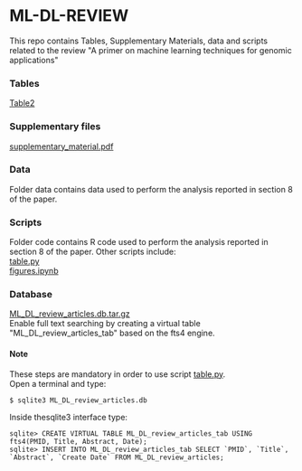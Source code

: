 # ML-DL-REVIEW
This repo contains Tables, Supplementary Materials, data and scripts related to the review "A primer on machine learning techniques for genomic applications"

### Tables
<a href="https://github.com/claudiologiudice/ML-DL-REVIEW/blob/main/Table2.md">Table2</a>

### Supplementary files
<a href="https://github.com/claudiologiudice/ML-DL-REVIEW/blob/main/supplementary_material.pdf">supplementary_material.pdf</a>

### Data
Folder data contains data used to perform the analysis reported in section 8 of the paper.

### Scripts
Folder code contains R code used to perform the analysis reported in section 8 of the paper.
Other scripts include: <br>
<a href="https://github.com/claudiologiudice/ML-DL-REVIEW/blob/main/table.py">table.py</a><br>
<a href="https://github.com/claudiologiudice/ML-DL-REVIEW/blob/main/figures.ipynb">figures.ipynb</a>

### Database
<a href="https://github.com/claudiologiudice/ML-DL-REVIEW/blob/main/ML_DL_review_articles.db.tar.gz">ML_DL_review_articles.db.tar.gz</a>
<br>Enable full text searching by creating a virtual table "ML_DL_review_articles_tab" based on the fts4 engine. 
#### Note
These steps are mandatory in order to use script <a href="https://github.com/claudiologiudice/ML-DL-REVIEW/blob/main/table.py">table.py</a>.
<br>Open a terminal and type:

```
$ sqlite3 ML_DL_review_articles.db
```
Inside thesqlite3 interface type:

```
sqlite> CREATE VIRTUAL TABLE ML_DL_review_articles_tab USING fts4(PMID, Title, Abstract, Date);
sqlite> INSERT INTO ML_DL_review_articles_tab SELECT `PMID`, `Title`, `Abstract`, `Create Date` FROM ML_DL_review_articles;
```

